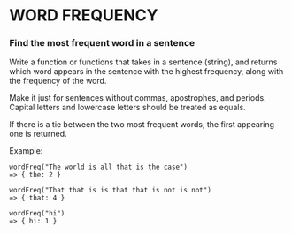 # WORD FREQUENCY

### Find the most frequent word in a sentence

Write a function or functions that takes in a sentence (string), and returns which word appears in the sentence with the highest frequency, along with the frequency of the word.

Make it just for sentences without commas, apostrophes, and periods. Capital letters and lowercase letters should be treated as equals.

If there is a tie between the two most frequent words, the first appearing one is returned.

Example:

```
wordFreq("The world is all that is the case")
=> { the: 2 }
```

```
wordFreq("That that is is that that is not is not")
=> { that: 4 }
```

```
wordFreq("hi")
=> { hi: 1 }
```








